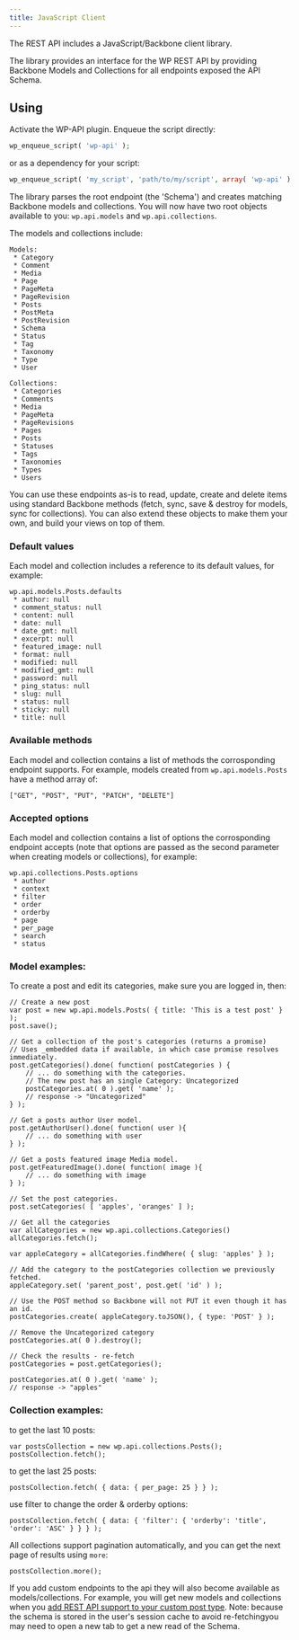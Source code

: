 ```yaml
---
title: JavaScript Client
---
```

The REST API includes a JavaScript/Backbone client library.

The library provides an interface for the WP REST API by providing Backbone Models and Collections for all endpoints exposed the API Schema.

## Using

Activate the WP-API plugin. Enqueue the script directly:

```php
wp_enqueue_script( 'wp-api' );
```

or as a dependency for your script:

```php
wp_enqueue_script( 'my_script', 'path/to/my/script', array( 'wp-api' ) );
```

The library parses the root endpoint (the 'Schema') and creates matching Backbone models and collections. You will now have two root objects available to you: `wp.api.models` and `wp.api.collections`.

The models and collections include:

```
Models:
 * Category
 * Comment
 * Media
 * Page
 * PageMeta
 * PageRevision
 * Posts
 * PostMeta
 * PostRevision
 * Schema
 * Status
 * Tag
 * Taxonomy
 * Type
 * User

Collections:
 * Categories
 * Comments
 * Media
 * PageMeta
 * PageRevisions
 * Pages
 * Posts
 * Statuses
 * Tags
 * Taxonomies
 * Types
 * Users
```

You can use these endpoints as-is to read, update, create and delete items using standard Backbone methods (fetch, sync, save & destroy for models, sync for collections). You can also extend these objects to make them your own, and build your views on top of them.

### Default values

Each model and collection includes a reference to its default values, for example:

```
wp.api.models.Posts.defaults
 * author: null
 * comment_status: null
 * content: null
 * date: null
 * date_gmt: null
 * excerpt: null
 * featured_image: null
 * format: null
 * modified: null
 * modified_gmt: null
 * password: null
 * ping_status: null
 * slug: null
 * status: null
 * sticky: null
 * title: null
```

### Available methods

Each model and collection contains a list of methods the corrosponding endpoint supports. For example, models created from `wp.api.models.Posts` have a method array of:

```
["GET", "POST", "PUT", "PATCH", "DELETE"]
```

### Accepted options

Each model and collection contains a list of options the corrosponding endpoint accepts (note that options are passed as the second parameter when creating models or collections), for example:

```
wp.api.collections.Posts.options
 * author
 * context
 * filter
 * order
 * orderby
 * page
 * per_page
 * search
 * status
```
### Model examples:

To create a post and edit its categories, make sure you are logged in, then:

```
// Create a new post
var post = new wp.api.models.Posts( { title: 'This is a test post' } );
post.save();

// Get a collection of the post's categories (returns a promise)
// Uses _embedded data if available, in which case promise resolves immediately.
post.getCategories().done( function( postCategories ) {
	// ... do something with the categories.
	// The new post has an single Category: Uncategorized
	postCategories.at( 0 ).get( 'name' );
	// response -> "Uncategorized"
} );

// Get a posts author User model.
post.getAuthorUser().done( function( user ){
	// ... do something with user
} );

// Get a posts featured image Media model.
post.getFeaturedImage().done( function( image ){
	// ... do something with image
} );

// Set the post categories.
post.setCategories( [ 'apples', 'oranges' ] );

// Get all the categories
var allCategories = new wp.api.collections.Categories()
allCategories.fetch();

var appleCategory = allCategories.findWhere( { slug: 'apples' } );

// Add the category to the postCategories collection we previously fetched.
appleCategory.set( 'parent_post', post.get( 'id' ) );

// Use the POST method so Backbone will not PUT it even though it has an id.
postCategories.create( appleCategory.toJSON(), { type: 'POST' } );

// Remove the Uncategorized category
postCategories.at( 0 ).destroy();

// Check the results - re-fetch
postCategories = post.getCategories();

postCategories.at( 0 ).get( 'name' );
// response -> "apples"
```

### Collection examples:

to get the last 10 posts:

```
var postsCollection = new wp.api.collections.Posts();
postsCollection.fetch();
```

to get the last 25 posts:

```
postsCollection.fetch( { data: { per_page: 25 } } );
```

use filter to change the order & orderby options:

```
postsCollection.fetch( { data: { 'filter': { 'orderby': 'title', 'order': 'ASC' } } } );
```

All collections support pagination automatically, and you can get the next page of results using `more`:

```
postsCollection.more();
```

If you add custom endpoints to the api they will also become available as models/collections. For example, you will get new models and collections when you [add REST API support to your custom post type](http://v2.wp-api.org/extending/custom-content-types/). Note: because the schema is stored in the user's session cache to avoid re-fetchingyou may need to open a new tab to get a new read of the Schema.
